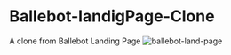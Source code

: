
# Ballebot-landigPage-Clone
A clone from Ballebot Landing Page
![ballebot-land-page](https://user-images.githubusercontent.com/63307516/177995758-af8afda7-6efd-4b4e-9bd3-993b3763ddd5.png)
